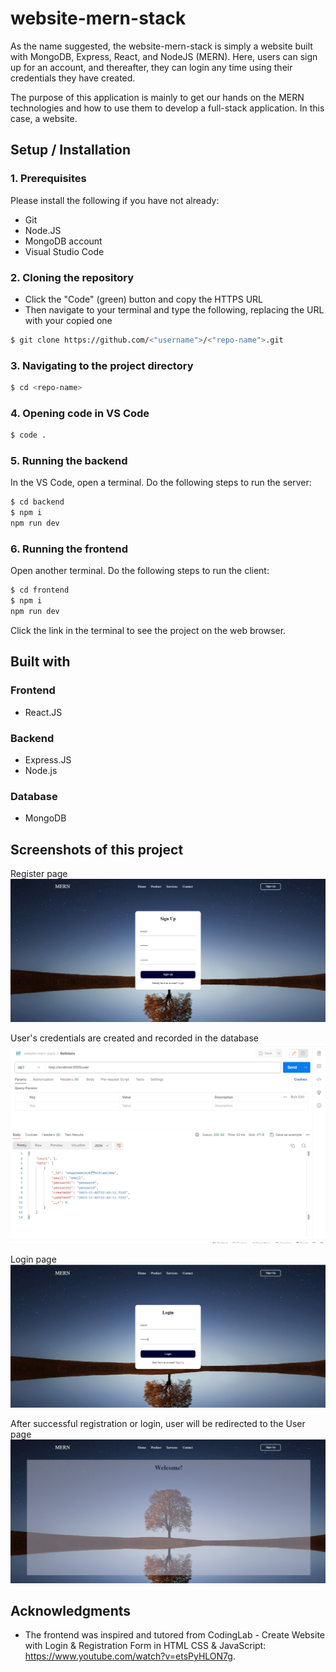 # website-mern-stack

As the name suggested, the website-mern-stack is simply a website built with MongoDB, Express, React, and NodeJS (MERN). Here, users can sign up for an account, and thereafter, they can login any time using their credentials they have created.

The purpose of this application is mainly to get our hands on the MERN technologies and how to use them to develop a full-stack application. In this case, a website.

## Setup / Installation

### 1. Prerequisites

Please install the following if you have not already:

* Git
* Node.JS
* MongoDB account
* Visual Studio Code

### 2. Cloning the repository

* Click the "Code" (green) button and copy the HTTPS URL
* Then navigate to your terminal and type the following, replacing the URL with your copied one

```sh
$ git clone https://github.com/<"username">/<"repo-name">.git
```

### 3. Navigating to the project directory

```sh
$ cd <repo-name>
```

### 4. Opening code in VS Code

```sh
$ code .
```

### 5. Running the backend
In the VS Code, open a terminal. Do the following steps to run the server:

```sh
$ cd backend
$ npm i
npm run dev
```

### 6. Running the frontend
Open another terminal. Do the following steps to run the client:

```sh
$ cd frontend
$ npm i
npm run dev
```

Click the link in the terminal to see the project on the web browser.

## Built with

### Frontend
* React.JS
### Backend
* Express.JS
* Node.js
### Database
* MongoDB

## Screenshots of this project

Register page
![Register page](./Signup.png)

User's credentials are created and recorded in the database
![Postman](./UserData.png)

Login page
![Login page](./Login.png)

After successful registration or login, user will be redirected to the User page
![User page](./UserPage.png)

## Acknowledgments

* The frontend was inspired and tutored from CodingLab - Create Website with Login & Registration Form in HTML CSS & JavaScript: https://www.youtube.com/watch?v=etsPyHLON7g.

